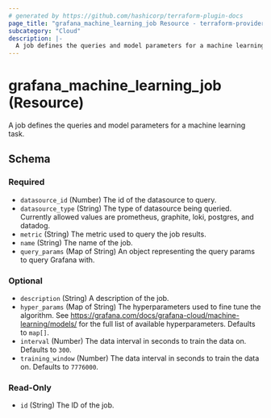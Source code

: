 ```yaml
---
# generated by https://github.com/hashicorp/terraform-plugin-docs
page_title: "grafana_machine_learning_job Resource - terraform-provider-grafana"
subcategory: "Cloud"
description: |-
  A job defines the queries and model parameters for a machine learning task.
---
```


# grafana_machine_learning_job (Resource)

A job defines the queries and model parameters for a machine learning task.



<!-- schema generated by tfplugindocs -->
## Schema

### Required

- `datasource_id` (Number) The id of the datasource to query.
- `datasource_type` (String) The type of datasource being queried. Currently allowed values are prometheus, graphite, loki, postgres, and datadog.
- `metric` (String) The metric used to query the job results.
- `name` (String) The name of the job.
- `query_params` (Map of String) An object representing the query params to query Grafana with.

### Optional

- `description` (String) A description of the job.
- `hyper_params` (Map of String) The hyperparameters used to fine tune the algorithm. See https://grafana.com/docs/grafana-cloud/machine-learning/models/ for the full list of available hyperparameters. Defaults to `map[]`.
- `interval` (Number) The data interval in seconds to train the data on. Defaults to `300`.
- `training_window` (Number) The data interval in seconds to train the data on. Defaults to `7776000`.

### Read-Only

- `id` (String) The ID of the job.



